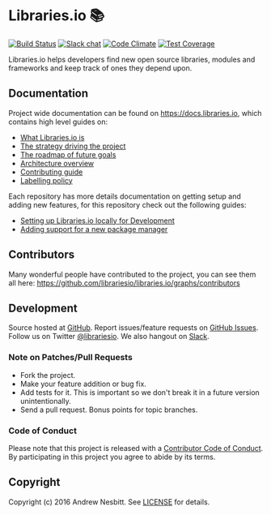 # Libraries.io &#128218;

[![Build Status](https://circleci.com/gh/librariesio/libraries.io.svg?style=shield)](https://circleci.com/gh/librariesio/libraries.io)
[![Slack chat](https://slack.libraries.io/badge.svg)](https://slack.libraries.io)
[![Code Climate](https://img.shields.io/codeclimate/github/librariesio/libraries.io.svg?style=flat)](https://codeclimate.com/github/librariesio/libraries.io)
[![Test Coverage](https://codeclimate.com/github/librariesio/libraries.io/badges/coverage.svg)](https://codeclimate.com/github/librariesio/libraries.io/coverage)

Libraries.io helps developers find new open source libraries, modules and frameworks and keep track of ones they depend upon.

## Documentation

Project wide documentation can be found on https://docs.libraries.io, which contains high level guides on:

- [What Libraries.io is](https://docs.libraries.io/)
- [The strategy driving the project](https://docs.libraries.io/strategy)
- [The roadmap of future goals](https://docs.libraries.io/roadmap)
- [Architecture overview](https://docs.libraries.io/overview)
- [Contributing guide](https://docs.libraries.io/contributorshandbook)
- [Labelling policy](https://docs.libraries.io/labelling)

Each repository has more details documentation on getting setup and adding new features, for this repository check out the following guides:

- [Setting up Libraries.io locally for Development](docs/development-setup.md)
- [Adding support for a new package manager](docs/add-a-package-manager.md)

## Contributors

Many wonderful people have contributed to the project, you can see them all here: https://github.com/librariesio/libraries.io/graphs/contributors

## Development

Source hosted at [GitHub](https://github.com/librariesio/libraries.io).
Report issues/feature requests on [GitHub Issues](https://github.com/librariesio/libraries.io/issues). Follow us on Twitter [@librariesio](https://twitter.com/librariesio). We also hangout on [Slack](https://slack.libraries.io).

### Note on Patches/Pull Requests

 * Fork the project.
 * Make your feature addition or bug fix.
 * Add tests for it. This is important so we don't break it in a future version unintentionally.
 * Send a pull request. Bonus points for topic branches.

### Code of Conduct

Please note that this project is released with a [Contributor Code of Conduct](CODE_OF_CONDUCT.md). By participating in this project you agree to abide by its terms.

## Copyright

Copyright (c) 2016 Andrew Nesbitt. See [LICENSE](https://github.com/librariesio/libraries.io/blob/master/LICENSE.txt) for details.
